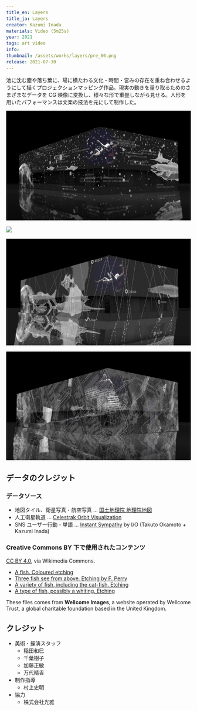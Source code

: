 ```yaml
---
title_en: Layers
title_ja: Layers
creator: Kazumi Inada
materials: Video (5m25s)
year: 2021
tags: art video
info:
thumbnail: /assets/works/layers/pre_00.png
release: 2021-07-30
---
```


池に沈む塵や落ち葉に、場に横たわる文化・時間・営みの存在を重ね合わせるようにして描くプロジェクションマッピング作品。現実の動きを量り取るためのさまざまなデータを CG 映像に変換し、様々な形で重畳しながら見せる。人形を用いたパフォーマンスは文楽の技法を元にして制作した。

![](/assets/works/layers/pre_00.png)

[![](https://img.youtube.com/vi/9wbpUWU3pyM/maxresdefault.jpg)](https://www.youtube.com/watch?v=9wbpUWU3pyM)

![](/assets/works/layers/pre_01.png)

![](/assets/works/layers/pre_02.png)

## データのクレジット

### データソース

- 地図タイル、衛星写真・航空写真 ... [国土地理院 地理院地図](https://maps.gsi.go.jp/)
- 人工衛星軌道 ... [Celestrak Orbit Visualization](https://celestrak.com/cesium/orbit-viz.php?tle=/pub/TLE/catalog.txt&satcat=/pub/satcat.txt&referenceFrame=1)
- SNS ユーザー行動・単語 ... [Instant Sympathy](/pages/works/sympathy.md) by I/O (Takuto Okamoto + Kazumi Inada)

### Creative Commons BY 下で使用されたコンテンツ

[CC BY 4.0](https://creativecommons.org/licenses/by/4.0), via Wikimedia Commons.

- [A fish. Coloured etching](https://commons.wikimedia.org/wiki/File:A_fish._Coloured_etching._Wellcome_V0022066.jpg)
- [Three fish see from above. Etching by F. Perry](https://commons.wikimedia.org/wiki/File:Three_fish_see_from_above._Etching_by_F._Perry._Wellcome_V0022103.jpg)
- [A variety of fish, including the cat-fish. Etching](https://commons.wikimedia.org/wiki/File:A_variety_of_fish,_including_the_cat-fish._Etching._Wellcome_V0022077.jpg)
- [A type of fish, possibly a whiting. Etching](https://commons.wikimedia.org/wiki/File:A_type_of_fish,_possibly_a_whiting._Etching._Wellcome_V0022798.jpg)

These files comes from **Wellcome Images**, a website operated by Wellcome Trust, a global charitable foundation based in the United Kingdom.

## クレジット

- 美術・操演スタッフ
  - 稲田和巳
  - 千葉樹子
  - 加藤正敏
  - 万代晴香
- 制作指導
  - 村上史明
- 協力
  - 株式会社光雅
